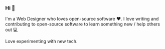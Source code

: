 ### Hi 👋

I'm a Web Designer who loves open-source software ❤️. I love writing and contributing to open-source software to learn something new / help others out 💻

Love experimenting with new tech.
